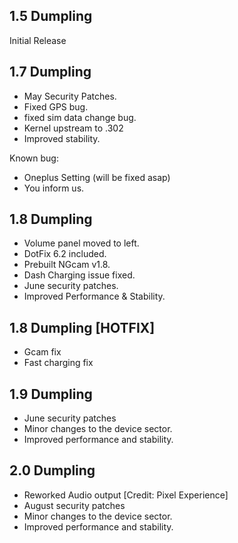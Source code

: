 ## 1.5 Dumpling

Initial Release

## 1.7 Dumpling
 
- May Security Patches.
- Fixed GPS bug.
- fixed sim data change bug.
- Kernel upstream to .302
- Improved stability.

Known bug:
- Oneplus Setting (will be fixed asap)
- You inform us.

## 1.8 Dumpling

- Volume panel moved to left.
- DotFix 6.2 included.
- Prebuilt NGcam v1.8.
- Dash Charging issue fixed.
- June security patches.
- Improved Performance & Stability.

## 1.8 Dumpling [HOTFIX]

- Gcam fix
- Fast charging fix

## 1.9 Dumpling

- June security patches
- Minor changes to the device sector.
- Improved performance and stability.

## 2.0 Dumpling

- Reworked Audio output [Credit: Pixel Experience]
- August security patches
- Minor changes to the device sector.
- Improved performance and stability.